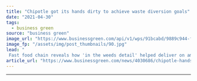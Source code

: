```yaml
---
title: "Chipotle got its hands dirty to achieve waste diversion goals"
date: "2021-04-30"
tags: 
  - business green
source: "business green"
image_url: "https://www.businessgreen.com/api/v1/wps/91bcabd/9889c944-f826-4c54-9da3-8d8bc5c09a0b/1/Recycling-Cardboard-185x114.jpg"
image_fp: "/assets/img/post_thumbnails/90.jpg"
lead: "
 Fast food chain reveals how 'in the weeds detail' helped deliver on ambitious waste goals ..."
article_url: "https://www.businessgreen.com/news/4030686/chipotle-hands-dirty-achieve-waste-diversion-goals"
---
```


---
